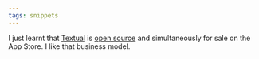 ```yaml
---
tags: snippets
---
```


I just learnt that [Textual](/wiki/Textual) is [open source](https://github.com/Codeux/Textual) and simultaneously for sale on the App Store. I like that business model.

